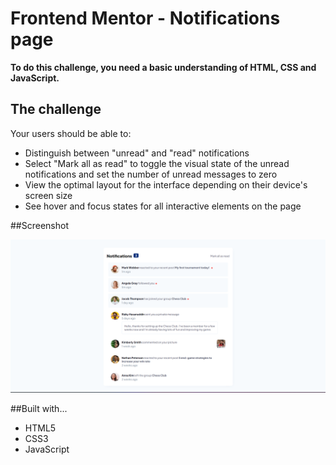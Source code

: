 # Frontend Mentor - Notifications page


**To do this challenge, you need a basic understanding of HTML, CSS and JavaScript.**

## The challenge 

Your users should be able to: 

- Distinguish between "unread" and "read" notifications
- Select "Mark all as read" to toggle the visual state of the unread notifications and set the number of unread messages to zero
- View the optimal layout for the interface depending on their device's screen size
- See hover and focus states for all interactive elements on the page

##Screenshot 

![screenshot](assets/images/Notification_screen.png)

##Built with...
- HTML5
- CSS3 
- JavaScript









